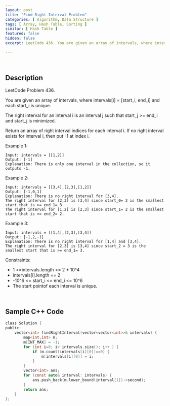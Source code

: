 ```yaml
---
layout: post
title: "Find Right Interval Problem"
categories: [ Algorithm, Data Structure ]
tags: [ Array, Hash Table, Sorting ]
similar: [ Hash Table ]
featured: false
hidden: false
excerpt: LeetCode 436. You are given an array of intervals, where intervals[i] = [start_i, end_i]and each start_i is unique.

---
```


<br />

## Description

LeetCode Problem 436.

You are given an array of intervals, where intervals[i] = [start_i, end_i] and each start_i is unique.

The right interval for an interval i is an interval j such that start_j >= end_i and start_j is minimized.

Return an array of right interval indices for each interval i. If no right interval exists for interval i, then put -1 at index i.

Example 1:
```
Input: intervals = [[1,2]]
Output: [-1]
Explanation: There is only one interval in the collection, so it outputs -1.
```

Example 2:
```
Input: intervals = [[3,4],[2,3],[1,2]]
Output: [-1,0,1]
Explanation: There is no right interval for [3,4].
The right interval for [2,3] is [3,4] since start_0= 3 is the smallest start that is >= end_1= 3.
The right interval for [1,2] is [2,3] since start_1= 2 is the smallest start that is >= end_2= 2.
```

Example 3:
```
Input: intervals = [[1,4],[2,3],[3,4]]
Output: [-1,2,-1]
Explanation: There is no right interval for [1,4] and [3,4].
The right interval for [2,3] is [3,4] since start_2 = 3 is the smallest start that is >= end_1= 3.
```

Constraints:
* 1 <=intervals.length <= 2 * 10^4
* intervals[i].length == 2
* -10^6 <= start_i <= end_i <= 10^6
* The start pointof each interval is unique.

<br />

## Sample C++ Code


```c
class Solution {
public:
    vector<int> findRightInterval(vector<vector<int>>& intervals) {
        map<int,int> m;
        m[INT_MAX] = -1;
        for (int i=0; i< intervals.size(); i++ ) {
            if (m.count(intervals[i][0])==0) {
                m[intervals[i][0]] = i;
            }
        }
        vector<int> ans;
        for (const auto& interval: intervals) {
            ans.push_back(m.lower_bound(interval[1])->second);
        }
        return ans;
    }
};
```


